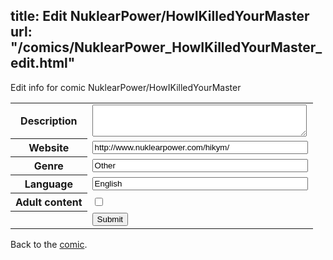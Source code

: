 title: Edit NuklearPower/HowIKilledYourMaster
url: "/comics/NuklearPower_HowIKilledYourMaster_edit.html"
---
Edit info for comic NuklearPower/HowIKilledYourMaster

<form name="comic" action="http://gaepostmail.appspot.com/comic/" method="post">
<table class="comicinfo">
<tr>
<th>Description</th><td><textarea name="description" cols="40" rows="3"></textarea></td>
</tr>
<tr>
<th>Website</th><td><input type="text" name="url" value="http://www.nuklearpower.com/hikym/" size="40"/></td>
</tr>
<tr>
<th>Genre</th><td><input type="text" name="genre" value="Other" size="40"/></td>
</tr>
<tr>
<th>Language</th><td><input type="text" name="language" value="English" size="40"/></td>
</tr>
<tr>
<th>Adult content</th><td><input type="checkbox" name="adult" value="adult" /></td>
</tr>
<tr>
<th></th><td>
<input type="hidden" name="comic" value="NuklearPower_HowIKilledYourMaster" />
<input type="submit" name="submit" value="Submit" />
</td>
</tr>
</table>
</form>

Back to the [comic](NuklearPower_HowIKilledYourMaster.html).

